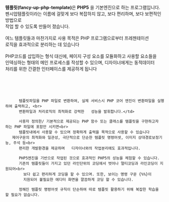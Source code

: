 <p><strong>템플릿(fancy-up-php-template)</strong>은 <strong>PHP5</strong> 을 기본엔진으로 하는 프로그램입니다.<br>
      펜시업템플릿이라는 이름에 걸맞게
      보다 복잡하지 않고, 보다 편리하며, 보다 보편적인 방법으로<br>
      작업 할 수 있도록
      만들어 졌습니다.<br>
      <br>
      여느 템플릿들과 마찬가지로 사용 목적은 PHP 프로그램으로부터 프레젠테이션<br>
      로직을 효과적으로 분리하는 데 있습니다<br>
      <br>
      PHP코드를 삽입하는 형식 대신에, 페이지 구성 요소를 모듈화하고 사용할 요소들을<br>
      인덱싱하는 형태의 메인 프로세스를 작성할 수 있으며, 디자이너에게는   동적데이터 <br>
      처리를 위한 간결한 인터페이스를 제공하게 됩니다<br>
      <br>
      <br>
      <br>
      <br>
    </p>

      
          템플릿파일을 PHP 파일로 변환하여, 실제 서비스시 PHP 코어 엔진이 변환파일을 실행하여 출력하고, <br>
          변환파일과 처리로직의 최적화로 강력한   성능을 발휘합니다.</td>
        
          사용자 정의한/ 기본적으로 제공되는 PHP 함수 또는 클래스를 템플릿을 구현하고자 하는 PHP 파일에 포함만 시키면<br>
          템플릿내에서 사용할 수 있으며 정확하게 출력을 목적으로 사용할 수 있습니다
       제어구문의 최적화와 일관성, 극단적으로 단순한 템플릿 명령어셋, 이미지 상대경로보정기능, 주석 등<br>
          편리한 개발환경을 제공하며   디자이너와의 작업분리에도 효과적입니다.
          
          PHP5엔진을 기반으로 작업된 것으로 효과적인 PHP5의 성능을 체험할 수 있습니다.
          기존의 템플릿들이 가지고 있던 라인단위의 코딩에서 벗어나 멀티코딩과 라인코딩이 지원되어<br>
            보다 쉽고 편리하게 코딩을 할 수 있으며. 또한, 보이는 명령 구문 {%%}이
            지원되어 불필요한 에디터 화면을 깔끔하게 코딩 할 수 있습니다.
     
          정해진 템플릿 명령어셋 규칙이 단순하여 따로 템플릿 활용하기 위해 복잡한 학습을 할 필요가 없습니다.
